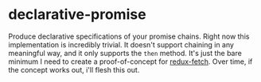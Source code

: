 # declarative-promise

Produce declarative specifications of your promise chains.  Right now this implementation is incredibly trivial.  It doesn't support chaining in any meaningful way, and it only supports the `then` method.  It's just the bare minimum I need to create a proof-of-concept for [redux-fetch](https://github.com/ashaffer/declarative-promise).  Over time, if the concept works out, i'll flesh this out.